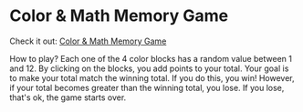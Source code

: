 # Color & Math Memory Game

Check it out: [Color & Math Memory Game](https://hoomanfor.github.io/color-math-memory-game/)

How to play? 
Each one of the 4 color blocks has a random value between 1 and 12.
By clicking on the blocks, you add points to your total.
Your goal is to make your total match the winning total.
If you do this, you win!
However, if your total becomes greater than the winning total, you lose. If you lose, that's ok, the game starts over. 